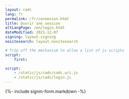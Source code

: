 ```yaml
---
layout: cadc
lang: fr
permalink: /fr/connexion.html
title: Ouvrir une session
altLangPage: /en/login.html
dateModified: 2021-12-07
signing: layout.signing
nositesearch: layout.nositesearch

# Trip off the mechanism to allow a list of js scripts
script:
    first:

script: 
    - /static/js/cadc/cadc.uri.js
    - /static/js/cadc/login.js
---
```


{%- include signin-form.markdown -%}

